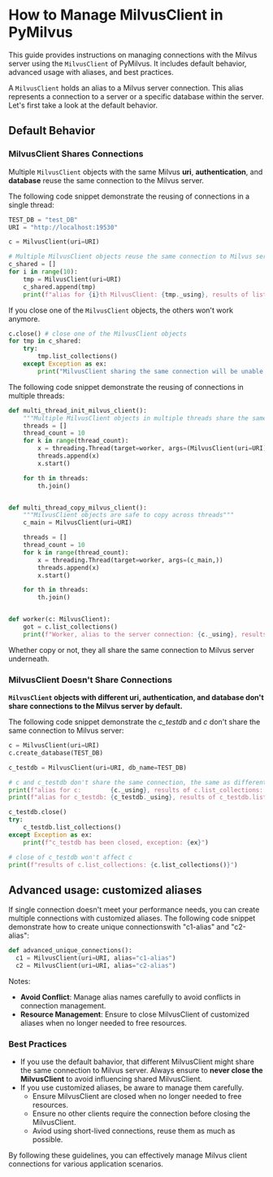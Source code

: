 # How to Manage MilvusClient in PyMilvus

This guide provides instructions on managing connections with the Milvus server using the `MilvusClient` of PyMilvus. It includes default behavior, advanced usage with aliases, and best practices.

A `MilvusClient` holds an alias to a Milvus server connection. This alias represents a connection to a server or a specific database within the server. Let's first take a look at the default behavior.

## Default Behavior

### MilvusClient Shares Connections

Multiple `MilvusClient` objects with the same Milvus **uri**, **authentication**, and **database** reuse the same connection to the Milvus server.

The following code snippet demonstrate the reusing of connections in a single thread:
```python
TEST_DB = "test_DB"
URI = "http://localhost:19530"

c = MilvusClient(uri=URI)

# Multiple MilvusClient objects reuse the same connection to Milvus server
c_shared = []
for i in range(10):
    tmp = MilvusClient(uri=URI)
    c_shared.append(tmp)
    print(f"alias for {i}th MilvusClient: {tmp._using}, results of list_collections: {tmp.list_collections()}")
```

If you close one of the `MilvusClient` objects, the others won't work anymore.
```python
c.close() # close one of the MilvusClient objects
for tmp in c_shared:
    try:
        tmp.list_collections()
    except Exception as ex:
        print("MilvusClient sharing the same connection will be unable to use, exception: %s", ex)
```

The following code snippet demonstrate the reusing of connections in multiple threads:
```python
def multi_thread_init_milvus_client():
    """Multiple MilvusClient objects in multiple threads share the same connection to Milvus server"""
    threads = []
    thread_count = 10
    for k in range(thread_count):
        x = threading.Thread(target=worker, args=(MilvusClient(uri=URI),))
        threads.append(x)
        x.start()

    for th in threads:
        th.join()


def multi_thread_copy_milvus_client():
    """MilvusClient objects are safe to copy across threads"""
    c_main = MilvusClient(uri=URI)

    threads = []
    thread_count = 10
    for k in range(thread_count):
        x = threading.Thread(target=worker, args=(c_main,))
        threads.append(x)
        x.start()

    for th in threads:
        th.join()


def worker(c: MilvusClient):
    got = c.list_collections()
    print(f"Worker, alias to the server connection: {c._using}, results of list_collections: {got}")
```

Whether copy or not, they all share the same connection to Milvus server underneath.

### MilvusClient Doesn't Share Connections

**`MilvusClient` objects with different uri, authentication, and database don't share connections to the Milvus server by default.**

The following code snippet demonstrate the *c_testdb* and *c* don't share the same connection to Milvus server:
```python
c = MilvusClient(uri=URI)
c.create_database(TEST_DB)

c_testdb = MilvusClient(uri=URI, db_name=TEST_DB)

# c and c_testdb don't share the same connection, the same as different authentications.
print(f"alias for c:        {c._using}, results of c.list_collections: {c.list_collections()}")
print(f"alias for c_testdb: {c_testdb._using}, results of c_testdb.list_collections: {c_testdb.list_collections()}")

c_testdb.close()
try:
    c_testdb.list_collections()
except Exception as ex:
    print(f"c_testdb has been closed, exception: {ex}")

# close of c_testdb won't affect c
print(f"results of c.list_collections: {c.list_collections()}")
```

## Advanced usage: customized aliases

If single connection doesn't meet your performance needs, you can create multiple connections with customized aliases.
The following code snippet demonstrate how to create unique connectionswith "c1-alias" and "c2-alias":

```python
def advanced_unique_connections():
  c1 = MilvusClient(uri=URI, alias="c1-alias")
  c2 = MilvusClient(uri=URI, alias="c2-alias")
```
Notes:

- **Avoid Conflict**: Manage alias names carefully to avoid conflicts in connection management.
- **Resource Management**: Ensure to close MilvusClient of customized aliases when no longer needed to free resources.

### Best Practices

- If you use the default bahavior, that different MilvusClient might share the same connection to Milvus server. Always ensure to **never close the MilvusClient** to avoid influencing shared MilvusClient.
- If you use customized aliases, be aware to manage them carefully.
    - Ensure MilvusClient are closed when no longer needed to free resources.
    - Ensure no other clients require the connection before closing the MilvusClient.
    - Aviod using short-lived connections, reuse them as much as possible.

By following these guidelines, you can effectively manage Milvus client connections for various application scenarios.

